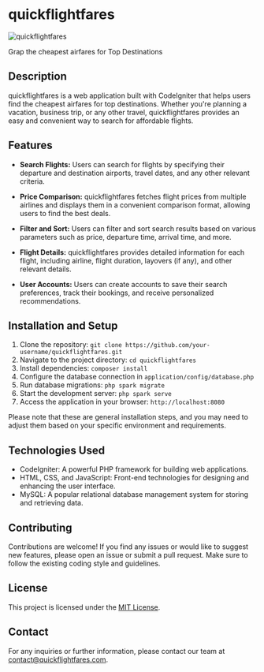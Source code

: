 # quickflightfares

![quickflightfares](/media/images/logo.png)

Grap the cheapest airfares for Top Destinations

## Description

quickflightfares is a web application built with CodeIgniter that helps users find the cheapest airfares for top destinations. Whether you're planning a vacation, business trip, or any other travel, quickflightfares provides an easy and convenient way to search for affordable flights.

## Features

- **Search Flights:** Users can search for flights by specifying their departure and destination airports, travel dates, and any other relevant criteria.

- **Price Comparison:** quickflightfares fetches flight prices from multiple airlines and displays them in a convenient comparison format, allowing users to find the best deals.

- **Filter and Sort:** Users can filter and sort search results based on various parameters such as price, departure time, arrival time, and more.

- **Flight Details:** quickflightfares provides detailed information for each flight, including airline, flight duration, layovers (if any), and other relevant details.

- **User Accounts:** Users can create accounts to save their search preferences, track their bookings, and receive personalized recommendations.

## Installation and Setup

1. Clone the repository: `git clone https://github.com/your-username/quickflightfares.git`
2. Navigate to the project directory: `cd quickflightfares`
3. Install dependencies: `composer install`
4. Configure the database connection in `application/config/database.php`
5. Run database migrations: `php spark migrate`
6. Start the development server: `php spark serve`
7. Access the application in your browser: `http://localhost:8080`

Please note that these are general installation steps, and you may need to adjust them based on your specific environment and requirements.

## Technologies Used

- CodeIgniter: A powerful PHP framework for building web applications.
- HTML, CSS, and JavaScript: Front-end technologies for designing and enhancing the user interface.
- MySQL: A popular relational database management system for storing and retrieving data.

## Contributing

Contributions are welcome! If you find any issues or would like to suggest new features, please open an issue or submit a pull request. Make sure to follow the existing coding style and guidelines.

## License

This project is licensed under the [MIT License](LICENSE).

## Contact

For any inquiries or further information, please contact our team at contact@quickflightfares.com.

